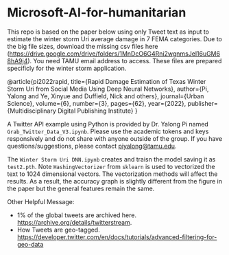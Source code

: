 # Microsoft-AI-for-humanitarian

This repo is based on the paper below using only Tweet text as input to estimate the winter storm Uri average damage in 7 FEMA categories. Due to the big file sizes, download the missing csv files here (https://drive.google.com/drive/folders/1MnDcO6G4Rni2wgnmsJel16uGM68hA9j4). You need TAMU email address to access. These files are prepared specificly for the winter storm application. 

@article{pi2022rapid,
  title={Rapid Damage Estimation of Texas Winter Storm Uri from Social Media Using Deep Neural Networks},
  author={Pi, Yalong and Ye, Xinyue and Duffield, Nick and others},
  journal={Urban Science},
  volume={6},
  number={3},
  pages={62},
  year={2022},
  publisher={Multidisciplinary Digital Publishing Institute}
}

A Twitter API example using Python is provided by Dr. Yalong Pi named `Grab_Twitter_Data_V3.ipynb`. Please use the academic tokens and keys responsively and do not share with anyone outside of the group. If you have questions/suggestions, please contact piyalong@tamu.edu. 

The `Winter Storm Uri DNN.ipynb` creates and traisn the model saving it as `test2.pth`. Note `HashingVectorizer` from `sklearn` is used to vectorized the text to 1024 dimensional vectors. The vectorization methods will affect the results. As a result, the accuracy graph is slightly different from the figure in the paper but the general features remain the same. 

Other Helpful Message: 
- 1% of the global tweets are archived here. https://archive.org/details/twitterstream. 
- How Tweets are geo-tagged.  https://developer.twitter.com/en/docs/tutorials/advanced-filtering-for-geo-data 
